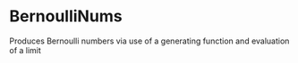 # BernoulliNums
Produces Bernoulli numbers via use of a generating function and evaluation of a limit
